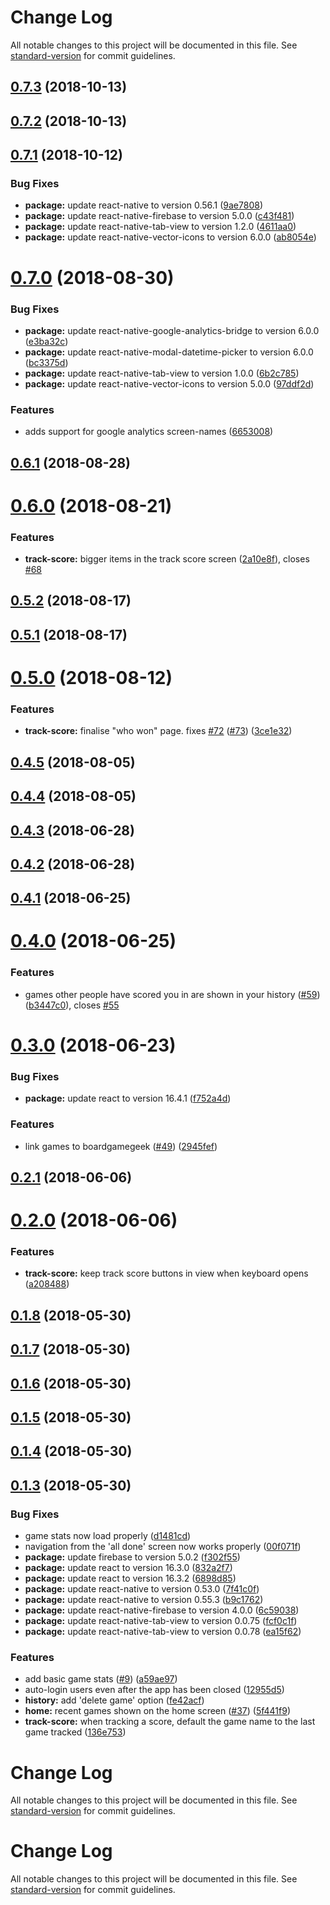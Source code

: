 # Change Log

All notable changes to this project will be documented in this file. See [standard-version](https://github.com/conventional-changelog/standard-version) for commit guidelines.

<a name="0.7.3"></a>
## [0.7.3](https://github.com/dwmkerr/gameboard/compare/v0.7.2...v0.7.3) (2018-10-13)



<a name="0.7.2"></a>
## [0.7.2](https://github.com/dwmkerr/gameboard/compare/v0.7.1...v0.7.2) (2018-10-13)



<a name="0.7.1"></a>
## [0.7.1](https://github.com/dwmkerr/gameboard/compare/v0.7.0...v0.7.1) (2018-10-12)


### Bug Fixes

* **package:** update react-native to version 0.56.1 ([9ae7808](https://github.com/dwmkerr/gameboard/commit/9ae7808))
* **package:** update react-native-firebase to version 5.0.0 ([c43f481](https://github.com/dwmkerr/gameboard/commit/c43f481))
* **package:** update react-native-tab-view to version 1.2.0 ([4611aa0](https://github.com/dwmkerr/gameboard/commit/4611aa0))
* **package:** update react-native-vector-icons to version 6.0.0 ([ab8054e](https://github.com/dwmkerr/gameboard/commit/ab8054e))



<a name="0.7.0"></a>
# [0.7.0](https://github.com/dwmkerr/gameboard/compare/v0.6.1...v0.7.0) (2018-08-30)


### Bug Fixes

* **package:** update react-native-google-analytics-bridge to version 6.0.0 ([e3ba32c](https://github.com/dwmkerr/gameboard/commit/e3ba32c))
* **package:** update react-native-modal-datetime-picker to version 6.0.0 ([bc3375d](https://github.com/dwmkerr/gameboard/commit/bc3375d))
* **package:** update react-native-tab-view to version 1.0.0 ([6b2c785](https://github.com/dwmkerr/gameboard/commit/6b2c785))
* **package:** update react-native-vector-icons to version 5.0.0 ([97ddf2d](https://github.com/dwmkerr/gameboard/commit/97ddf2d))


### Features

* adds support for google analytics screen-names ([6653008](https://github.com/dwmkerr/gameboard/commit/6653008))



<a name="0.6.1"></a>
## [0.6.1](https://github.com/dwmkerr/gameboard/compare/v0.6.0...v0.6.1) (2018-08-28)



<a name="0.6.0"></a>
# [0.6.0](https://github.com/dwmkerr/gameboard/compare/v0.5.2...v0.6.0) (2018-08-21)


### Features

* **track-score:** bigger items in the track score screen ([2a10e8f](https://github.com/dwmkerr/gameboard/commit/2a10e8f)), closes [#68](https://github.com/dwmkerr/gameboard/issues/68)



<a name="0.5.2"></a>
## [0.5.2](https://github.com/dwmkerr/gameboard/compare/v0.5.1...v0.5.2) (2018-08-17)



<a name="0.5.1"></a>
## [0.5.1](https://github.com/dwmkerr/gameboard/compare/v0.5.0...v0.5.1) (2018-08-17)



<a name="0.5.0"></a>
# [0.5.0](https://github.com/dwmkerr/gameboard/compare/v0.4.5...v0.5.0) (2018-08-12)


### Features

* **track-score:** finalise "who won" page. fixes [#72](https://github.com/dwmkerr/gameboard/issues/72) ([#73](https://github.com/dwmkerr/gameboard/issues/73)) ([3ce1e32](https://github.com/dwmkerr/gameboard/commit/3ce1e32))



<a name="0.4.5"></a>
## [0.4.5](https://github.com/dwmkerr/gameboard/compare/v0.4.4...v0.4.5) (2018-08-05)



<a name="0.4.4"></a>
## [0.4.4](https://github.com/dwmkerr/gameboard/compare/v0.4.3...v0.4.4) (2018-08-05)



<a name="0.4.3"></a>
## [0.4.3](https://github.com/dwmkerr/gameboard/compare/v0.4.2...v0.4.3) (2018-06-28)



<a name="0.4.2"></a>
## [0.4.2](https://github.com/dwmkerr/gameboard/compare/v0.4.1...v0.4.2) (2018-06-28)



<a name="0.4.1"></a>
## [0.4.1](https://github.com/dwmkerr/gameboard/compare/v0.4.0...v0.4.1) (2018-06-25)



<a name="0.4.0"></a>
# [0.4.0](https://github.com/dwmkerr/gameboard/compare/v0.3.0...v0.4.0) (2018-06-25)


### Features

* games other people have scored you in are shown in your history ([#59](https://github.com/dwmkerr/gameboard/issues/59)) ([b3447c0](https://github.com/dwmkerr/gameboard/commit/b3447c0)), closes [#55](https://github.com/dwmkerr/gameboard/issues/55)



<a name="0.3.0"></a>
# [0.3.0](https://github.com/dwmkerr/gameboard/compare/v0.2.1...v0.3.0) (2018-06-23)


### Bug Fixes

* **package:** update react to version 16.4.1 ([f752a4d](https://github.com/dwmkerr/gameboard/commit/f752a4d))


### Features

* link games to boardgamegeek ([#49](https://github.com/dwmkerr/gameboard/issues/49)) ([2945fef](https://github.com/dwmkerr/gameboard/commit/2945fef))



<a name="0.2.1"></a>
## [0.2.1](https://github.com/dwmkerr/gameboard/compare/v0.2.0...v0.2.1) (2018-06-06)



<a name="0.2.0"></a>
# [0.2.0](https://github.com/dwmkerr/gameboard/compare/v0.1.8...v0.2.0) (2018-06-06)


### Features

* **track-score:** keep track score buttons in view when keyboard opens ([a208488](https://github.com/dwmkerr/gameboard/commit/a208488))



<a name="0.1.8"></a>
## [0.1.8](https://github.com/dwmkerr/gameboard/compare/v0.1.7...v0.1.8) (2018-05-30)



<a name="0.1.7"></a>
## [0.1.7](https://github.com/dwmkerr/gameboard/compare/v0.1.6...v0.1.7) (2018-05-30)



<a name="0.1.6"></a>
## [0.1.6](https://github.com/dwmkerr/gameboard/compare/v0.1.5...v0.1.6) (2018-05-30)



<a name="0.1.5"></a>
## [0.1.5](https://github.com/dwmkerr/gameboard/compare/v0.1.4...v0.1.5) (2018-05-30)



<a name="0.1.4"></a>
## [0.1.4](https://github.com/dwmkerr/gameboard/compare/v0.1.3...v0.1.4) (2018-05-30)



<a name="0.1.3"></a>
## [0.1.3](https://github.com/dwmkerr/gameboard/compare/v0.1.2...v0.1.3) (2018-05-30)


### Bug Fixes

* game stats now load properly ([d1481cd](https://github.com/dwmkerr/gameboard/commit/d1481cd))
* navigation from the 'all done' screen now works properly ([00f071f](https://github.com/dwmkerr/gameboard/commit/00f071f))
* **package:** update firebase to version 5.0.2 ([f302f55](https://github.com/dwmkerr/gameboard/commit/f302f55))
* **package:** update react to version 16.3.0 ([832a2f7](https://github.com/dwmkerr/gameboard/commit/832a2f7))
* **package:** update react to version 16.3.2 ([6898d85](https://github.com/dwmkerr/gameboard/commit/6898d85))
* **package:** update react-native to version 0.53.0 ([7f41c0f](https://github.com/dwmkerr/gameboard/commit/7f41c0f))
* **package:** update react-native to version 0.55.3 ([b9c1762](https://github.com/dwmkerr/gameboard/commit/b9c1762))
* **package:** update react-native-firebase to version 4.0.0 ([6c59038](https://github.com/dwmkerr/gameboard/commit/6c59038))
* **package:** update react-native-tab-view to version 0.0.75 ([fcf0c1f](https://github.com/dwmkerr/gameboard/commit/fcf0c1f))
* **package:** update react-native-tab-view to version 0.0.78 ([ea15f62](https://github.com/dwmkerr/gameboard/commit/ea15f62))


### Features

* add basic game stats ([#9](https://github.com/dwmkerr/gameboard/issues/9)) ([a59ae97](https://github.com/dwmkerr/gameboard/commit/a59ae97))
* auto-login users even after the app has been closed ([12955d5](https://github.com/dwmkerr/gameboard/commit/12955d5))
* **history:** add 'delete game' option ([fe42acf](https://github.com/dwmkerr/gameboard/commit/fe42acf))
* **home:** recent games shown on the home screen ([#37](https://github.com/dwmkerr/gameboard/issues/37)) ([5f441f9](https://github.com/dwmkerr/gameboard/commit/5f441f9))
* **track-score:** when tracking a score, default the game name to the last game tracked ([136e753](https://github.com/dwmkerr/gameboard/commit/136e753))



# Change Log

All notable changes to this project will be documented in this file. See [standard-version](https://github.com/conventional-changelog/standard-version) for commit guidelines.

# Change Log

All notable changes to this project will be documented in this file. See [standard-version](https://github.com/conventional-changelog/standard-version) for commit guidelines.
